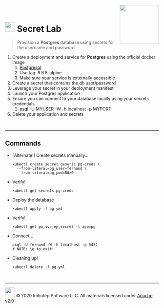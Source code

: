 <img src="../assets/k8sland.png" align="right" width="128" height="auto"/>

<br/>

# <img src="../assets/lab.png" width="32" height="auto"/> Secret Lab

> Provision a **Postgres** database using secrets for the username and password.

1. Create a deployment and service for **Postgres** using the official docker image
    1. [Postgresql](https://hub.docker.com/_/postgres/)
    2. Use tag: 9.6.8-alpine
    3. Make sure your service is externally accessible
2. Create a secret that contains the db user/password
3. Leverage your secret in your deployment manifest
4. Launch your Postgres application
5. Ensure you can connect to your database locally using your secrets credentials
    1. psql -U MYUSER -W -h localhost -p MYPORT
6. Delete your application and secrets

<br/>

---
## Commands

- [Alternate!] Create secrets manually...

  ```shell
  kubectl create secret generic pg-creds \
    --from-literal=pg_user=fernand \
    --from-literal=pg_pwd=B0z0
  ```

- Verify!

  ```shell
  kubectl get secrets pg-creds
  ```

- Deploy the database

  ```shell
  kubectl apply -f pg.yml
  ```

- Verify!

   ```shell
   kubectl get po,svc,ep,secret -l app=pg
   ```

- Connect...

  ```shell
  psql -U fernand -W -h localhost -p 5432
  # NOTE: \q to exit!
  ```

- Cleaning up!

  ```shell
  kubectl delete -f pg.yml
  ```

<br/>

---
<img src="../assets/imhotep_logo.png" width="32" height="auto"/> © 2020 Imhotep Software LLC.
All materials licensed under [Apache v2.0](http://www.apache.org/licenses/LICENSE-2.0)